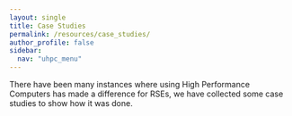 ```yaml
---
layout: single  
title: Case Studies
permalink: /resources/case_studies/
author_profile: false
sidebar:
  nav: "uhpc_menu"
---
```


There have been many instances where using High Performance Computers has made a difference for RSEs, we have collected some case studies to show how it was done.

